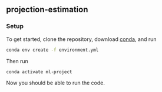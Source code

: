 ## projection-estimation

### Setup

To get started, clone the repository, download [conda](https://docs.conda.io/en/latest/), and run
```bash
conda env create -f environment.yml
```

Then run
```bash
conda activate ml-project
```

Now you should be able to run the code.
